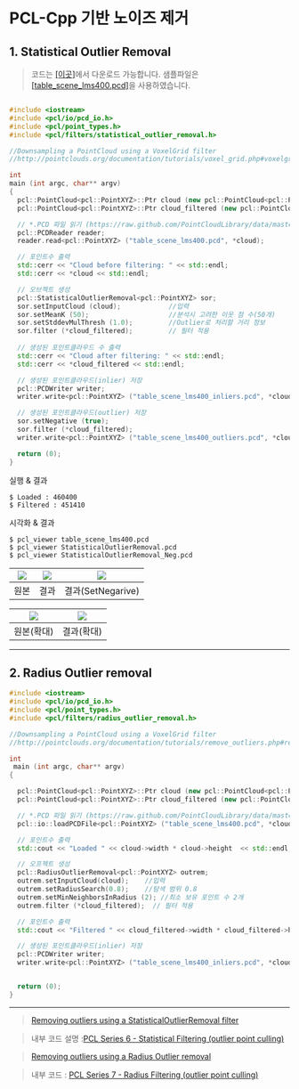 # PCL-Cpp 기반 노이즈 제거 

## 1. Statistical Outlier Removal

> 코드는 [[이곳]](https://github.com/adioshun/gitBook_Tutorial_PCL/blob/master/Beginner/Part01-Chapter04-PCL-Cpp.cpp)에서 다운로드 가능합니다. 샘플파일은 [[table_scene_lms400.pcd]](https://raw.githubusercontent.com/adioshun/gitBook_Tutorial_PCL/master/Beginner/sample/table_scene_lms400.pcd )을 사용하였습니다. 


```cpp

#include <iostream>
#include <pcl/io/pcd_io.h>
#include <pcl/point_types.h>
#include <pcl/filters/statistical_outlier_removal.h>

//Downsampling a PointCloud using a VoxelGrid filter
//http://pointclouds.org/documentation/tutorials/voxel_grid.php#voxelgrid

int
main (int argc, char** argv)
{
  pcl::PointCloud<pcl::PointXYZ>::Ptr cloud (new pcl::PointCloud<pcl::PointXYZ>);
  pcl::PointCloud<pcl::PointXYZ>::Ptr cloud_filtered (new pcl::PointCloud<pcl::PointXYZ>);

  // *.PCD 파일 읽기 (https://raw.github.com/PointCloudLibrary/data/master/tutorials/table_scene_lms400.pcd)
  pcl::PCDReader reader;
  reader.read<pcl::PointXYZ> ("table_scene_lms400.pcd", *cloud);

  // 포인트수 출력
  std::cerr << "Cloud before filtering: " << std::endl;
  std::cerr << *cloud << std::endl;

  // 오브젝트 생성 
  pcl::StatisticalOutlierRemoval<pcl::PointXYZ> sor;
  sor.setInputCloud (cloud);            //입력 
  sor.setMeanK (50);                    //분석시 고려한 이웃 점 수(50개)
  sor.setStddevMulThresh (1.0);         //Outlier로 처리할 거리 정보 
  sor.filter (*cloud_filtered);         // 필터 적용 
  
  // 생성된 포인트클라우드 수 출력 
  std::cerr << "Cloud after filtering: " << std::endl;
  std::cerr << *cloud_filtered << std::endl;

  // 생성된 포인트클라우드(inlier) 저장 
  pcl::PCDWriter writer;
  writer.write<pcl::PointXYZ> ("table_scene_lms400_inliers.pcd", *cloud_filtered, false);

  // 생성된 포인트클라우드(outlier) 저장 
  sor.setNegative (true);
  sor.filter (*cloud_filtered);
  writer.write<pcl::PointXYZ> ("table_scene_lms400_outliers.pcd", *cloud_filtered, false);

  return (0);
}


```

실행 & 결과
```
$ Loaded : 460400
$ Filtered : 451410
```


시각화 & 결과

```
$ pcl_viewer table_scene_lms400.pcd 
$ pcl_viewer StatisticalOutlierRemoval.pcd 
$ pcl_viewer StatisticalOutlierRemoval_Neg.pcd 
```



|![](https://i.imgur.com/yn4JEuH.png)|![](https://i.imgur.com/eSJIQlT.png)|![](https://i.imgur.com/92kPpnC.png)|
|-|-|-|
|원본|결과|결과(SetNegarive)|

|![](https://i.imgur.com/R4GPZI7.png)|![](https://i.imgur.com/IM34sRA.png)|
|-|-|
|원본(확대)|결과(확대)|

---


## 2. Radius Outlier removal



```cpp
#include <iostream>
#include <pcl/io/pcd_io.h>
#include <pcl/point_types.h>
#include <pcl/filters/radius_outlier_removal.h>

//Downsampling a PointCloud using a VoxelGrid filter
//http://pointclouds.org/documentation/tutorials/remove_outliers.php#remove-outliers

int
 main (int argc, char** argv)
{

  pcl::PointCloud<pcl::PointXYZ>::Ptr cloud (new pcl::PointCloud<pcl::PointXYZ>);
  pcl::PointCloud<pcl::PointXYZ>::Ptr cloud_filtered (new pcl::PointCloud<pcl::PointXYZ>);

  // *.PCD 파일 읽기 (https://raw.github.com/PointCloudLibrary/data/master/tutorials/table_scene_lms400.pcd)
  pcl::io::loadPCDFile<pcl::PointXYZ> ("table_scene_lms400.pcd", *cloud);

  // 포인트수 출력
  std::cout << "Loaded " << cloud->width * cloud->height  << std::endl;

  // 오프젝트 생성 
  pcl::RadiusOutlierRemoval<pcl::PointXYZ> outrem;
  outrem.setInputCloud(cloud);    //입력 
  outrem.setRadiusSearch(0.8);    //탐색 범위 0.8
  outrem.setMinNeighborsInRadius (2); //최소 보유 포인트 수 2개 
  outrem.filter (*cloud_filtered);  // 필터 적용 

  // 포인트수 출력
  std::cout << "Filtered " << cloud_filtered->width * cloud_filtered->height  << std::endl;

  // 생성된 포인트클라우드(inlier) 저장 
  pcl::PCDWriter writer;
  writer.write<pcl::PointXYZ> ("table_scene_lms400_inliers.pcd", *cloud_filtered, false);


  return (0);
}

```

---

> [Removing outliers using a StatisticalOutlierRemoval filter](http://pointclouds.org/documentation/tutorials/statistical_outlier.php#statistical-outlier-removal)

> 내부 코드 설명 :[PCL Series 6 - Statistical Filtering (outlier point culling)](https://blog.csdn.net/qq_22170875/article/details/84994029)

> [Removing outliers using a Radius Outlier removal](http://pointclouds.org/documentation/tutorials/remove_outliers.php#remove-outliers)

> 내부 코드 : [PCL Series 7 - Radius Filtering (outlier point culling)](https://blog.csdn.net/qq_22170875/article/details/89244371)



